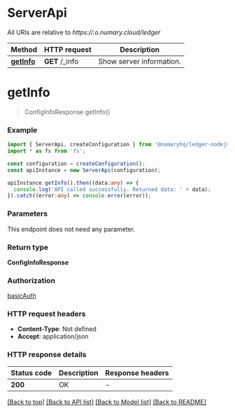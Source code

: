 # ServerApi

All URIs are relative to *https://.o.numary.cloud/ledger*

Method | HTTP request | Description
------------- | ------------- | -------------
[**getInfo**](ServerApi.md#getInfo) | **GET** /_info | Show server information.


# **getInfo**
> ConfigInfoResponse getInfo()


### Example


```typescript
import { ServerApi, createConfiguration } from '@numaryhq/ledger-nodejs';
import * as fs from 'fs';

const configuration = createConfiguration();
const apiInstance = new ServerApi(configuration);

apiInstance.getInfo().then((data:any) => {
  console.log('API called successfully. Returned data: ' + data);
}).catch((error:any) => console.error(error));
```


### Parameters
This endpoint does not need any parameter.


### Return type

**ConfigInfoResponse**

### Authorization

[basicAuth](README.md#basicAuth)

### HTTP request headers

 - **Content-Type**: Not defined
 - **Accept**: application/json


### HTTP response details
| Status code | Description | Response headers |
|-------------|-------------|------------------|
**200** | OK |  -  |

[[Back to top]](#) [[Back to API list]](README.md#documentation-for-api-endpoints) [[Back to Model list]](README.md#documentation-for-models) [[Back to README]](README.md)


